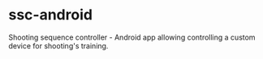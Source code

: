# ssc-android
Shooting sequence controller - Android app allowing controlling a custom device for shooting's training.
